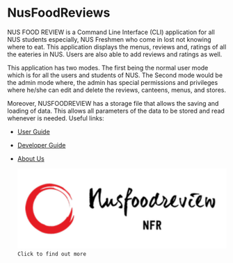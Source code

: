# NusFoodReviews

NUS FOOD REVIEW is a Command Line Interface (CLI) application for all NUS students especially, NUS Freshmen who come in
lost not knowing where to eat. This application displays the menus, reviews and, ratings of all the eateries in NUS.
Users are also able to add reviews and ratings as well.

This application has two modes. The first being the normal user mode which is for all the users and students of NUS.
The Second mode would be the admin mode where,  the admin has special permissions and privileges where he/she can edit
and delete the reviews, canteens, menus, and stores.

Moreover, NUSFOODREVIEW has a storage file that allows the saving and loading of data. This allows all parameters of
the data to be stored and read whenever is needed.
Useful links:
* [User Guide](UserGuide.md)
* [Developer Guide](DeveloperGuide.md)
* [About Us](AboutUs.md)

  [<img src="docs/img/logo.png">](https://ay2021s1-cs2113-t14-1.github.io/tp/) `Click to find out more`